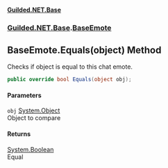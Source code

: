 
#### [Guilded.NET.Base](index 'index')
### [Guilded.NET.Base](index#Guilded_NET_Base 'Guilded.NET.Base').[BaseEmote](BaseEmote 'Guilded.NET.Base.BaseEmote')
## BaseEmote.Equals(object) Method
Checks if object is equal to this chat emote.  
```csharp
public override bool Equals(object obj);
```

#### Parameters
<a name='Guilded_NET_Base_BaseEmote_Equals(object)_obj'></a>
`obj` [System.Object](https://docs.microsoft.com/en-us/dotnet/api/System.Object 'System.Object')  
Object to compare
  

#### Returns
[System.Boolean](https://docs.microsoft.com/en-us/dotnet/api/System.Boolean 'System.Boolean')  
Equal
